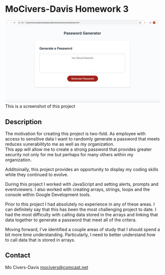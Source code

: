 
# MoCivers-Davis Homework 3
![Password Generator](Password-GeneratorHW.png)
This is a screenshot of this project

## Description
The motivation for creating this project is two-fold.  As employee with access to sensitive data
I want to randomly generate a password that meets reduces vunerabilityto me as well as my organization.  
This app will allow me to create a strong password that provides greater security not only for me but perhaps for many others within my organization.  

Additoinally, this project provides an opportunity to display my coding skills while they continued to evolve.  

During this project I worked with JavaScript and setting alerts, prompts and eventviewers.  I also worked with creating arrays, strings, loops and the console within Google Development tools. 

Prior to this project I had absolutely no experience in any of these areas. I can definitely say that this has been the most challenging project to date.  I had the most difficulty with calling data stored in the arrays and linking that data together to generate a password that meet all of the critera.

Moving forward, I've identified a couple areas of study that I should spend a bit more time understanding.  Particularly, I need to better understand how to call data that is stored in arrays.  

## Contact
Mo Civers-Davis
mocivers@comcast.net
